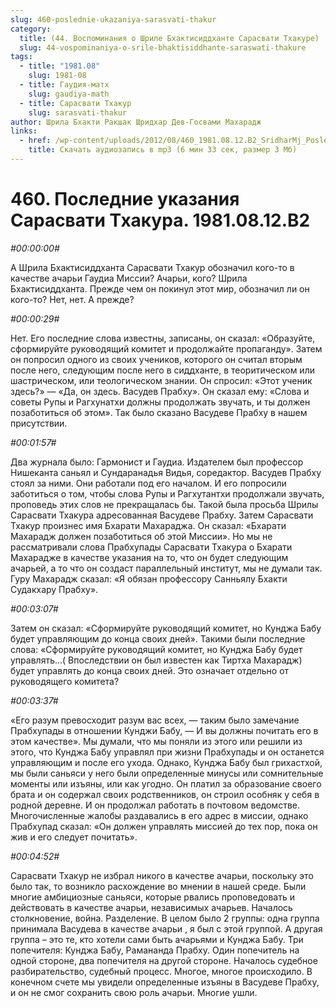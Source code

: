 ```yaml
---
slug: 460-poslednie-ukazaniya-sarasvati-thakur
category:
  title: (44. Воспоминания о Шриле Бхактисиддханте Сарасвати Тхакуре)
  slug: 44-vospominaniya-o-srile-bhaktisiddhante-saraswati-thakure
tags:
  - title: "1981.08"
    slug: 1981-08
  - title: Гаудия-матх
    slug: gaudiya-math
  - title: Сарасвати Тхакур
    slug: sarasvati-thakur
author: Шрила Бхакти Ракшак Шридхар Дев-Госвами Махарадж
links:
  - href: /wp-content/uploads/2012/08/460_1981.08.12.B2_SridharMj_Poslednie_ukazaniya_Saraswati_Thakura.mp3
    title: Скачать аудиозапись в mp3 (6 мин 33 сек, размер 3 Мб)
---
```


# 460. Последние указания Сарасвати Тхакура. 1981.08.12.B2

*#00:00:00#*

А Шрила Бхактисиддханта Сарасвати Тхакур обозначил кого-то в качестве ачарьи Гаудиа Миссии? Ачарьи, кого? Шрила Бхактисиддханта. Прежде чем он покинул этот мир, обозначил ли он кого-то? Нет, нет. А прежде?

*#00:00:29#*

Нет. Его последние слова известны, записаны, он сказал: «Образуйте, сформируйте руководящий комитет и продолжайте пропаганду». Затем он попросил одного из своих учеников, которого он считал вторым после него, следующим после него в сиддханте, в теоритическом или шастрическом, или теологическом знании. Он спросил: «Этот ученик здесь?» — «Да, он здесь. Васудев Прабху». Он сказал ему: «Слова и советы Рупы и Рагхунатхи должны продолжать звучать, и ты должен позаботиться об этом». Так было сказано Васудеве Прабху в нашем присутствии.

*#00:01:57#*

Два журнала было: Гармонист и Гаудиа. Издателем был профессор Нишеканта саньял и Сундаранадья Видья, соредактор. Васудев Прабху стоял за ними. Они работали под его началом. И его попросили заботиться о том, чтобы слова Рупы и Рагхутантхи продолжали звучать, проповедь этих слов не прекращалась бы. Такой была просьба Шрилы Сарасвати Тхакура адресованная Васудеве Прабху. Затем Сарасвати Тхакур произнес имя Бхарати Махараджа. Он сказал: «Бхарати Махарадж должен позаботиться об этой Миссии». Но мы не рассматривали слова Прабхупады Сарасвати Тхакура о Бхарати Махарадже в качестве указания на то, что он будет следующим ачарьей, а то что он создаст параллельный институт, мы не думали так. Гуру Махарадж сказал: «Я обязан профессору Санньялу Бхакти Судакхару Прабху».

*#00:03:07#*

Затем он сказал: «Сформируйте руководящий комитет, но Кунджа Бабу будет управляющим до конца своих дней». Такими были последние слова: «Сформируйте руководящий комитет, но Кунджа Бабу будет управлять…( Впоследствии он был известен как Тиртха Махарадж) будет управлять до конца своих дней. Это означает отдельно от руководящего комитета?

*#00:03:37#*

«Его разум превосходит разум вас всех, — таким было замечание Прабхупады в отношении Кунджи Бабу, — И вы должны почитать его в этом качестве». Мы думали, что мы поняли из этого или решили из этого, что Кунджа Бабу управлял при жизни Прабхупады и он останется управляющим и после его ухода. Однако, Кунджа Бабу был грихастхой, мы были саньяси у него были определенные минусы или сомнительные моменты или изъяны, или как угодно. Он платил за образование своего брата и он содержал своих родственников, он строил особняк у себя в родной деревне. И он продолжал работать в почтовом ведомстве. Многочисленные жалобы раздавались в его адрес в миссии, однако Прабхупад сказал: «Он должен управлять миссией до тех пор, пока он жив и его следует почитать».

*#00:04:52#*

Сарасвати Тхакур не избрал никого в качестве ачарьи, поскольку это было так, то возникло расхождение во мнении в нашей среде. Были многие амбициозные саньяси, которые рвались проповедовать и действовать в качестве ачарьи, независимых ачарьев. Началось столкновение, война. Разделение. В целом было 2 группы: одна группа принимала Васудева в качестве ачарьи , я был с этой группой. А другая группа – это те, кто хотели сами быть ачарьями и Кунджа Бабу. Три попечителя: Кунджа Бабу, Рамананда Прабху. Один попечитель на одной стороне, два попечителя на другой стороне. Началось судебное разбирательство, судебный процесс. Многое, многое происходило. В конечном счете мы увидели определенные изъяны в Васудеве Прабху, и он не смог сохранить свою роль ачарьи. Многие ушли.

